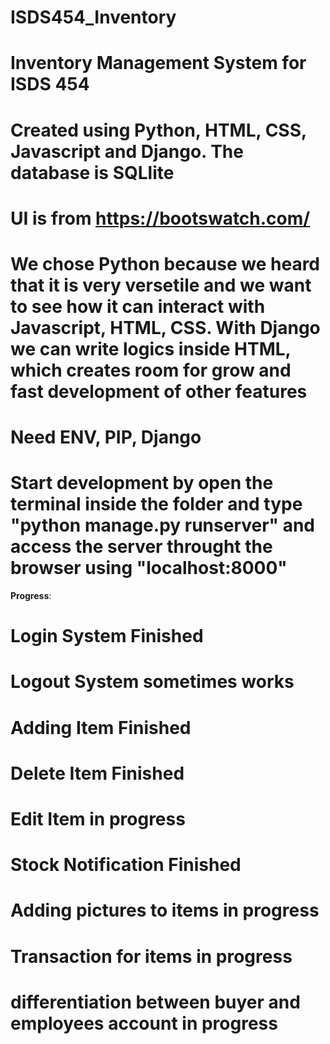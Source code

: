 # ISDS454_Inventory
# Inventory Management System for ISDS 454
# Created using Python, HTML, CSS, Javascript and Django. The database is SQLlite
# UI is from https://bootswatch.com/
# We chose Python because we heard that it is very versetile and we want to see how it can interact with Javascript, HTML, CSS. With Django we can write logics inside HTML, which creates room for grow and fast development of other features
# Need ENV, PIP, Django
# Start development by open the terminal inside the folder and type "python manage.py runserver" and access the server throught the browser using "localhost:8000"

**Progress**:
# Login System Finished
# Logout System sometimes works
# Adding Item Finished
# Delete Item Finished
# Edit Item **in progress**
# Stock Notification Finished
# Adding pictures to items **in progress**
# Transaction for items **in progress**
# differentiation between buyer and employees account **in progress**
